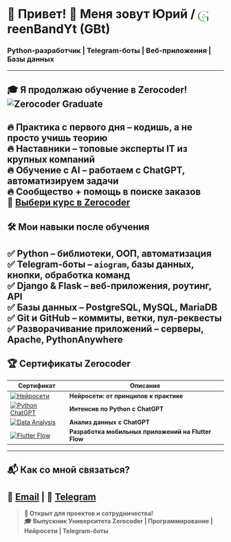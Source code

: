 # 🚀 Привет! 👋 Меня зовут Юрий  /  <img src="https://raw.githubusercontent.com/GreenBandYt/GreenBandYt/main/assets/images/b_logo_g.png" width="25" alt="G" style="vertical-align: -8px; display: inline-block;">reenBandYt (GBt) 
### **Python-разработчик | Telegram-боты | Веб-приложения | Базы данных**  
---
## 🎓 **Я продолжаю обучение в Zerocoder!**  ![Zerocoder Graduate](https://img.shields.io/badge/Zerocoder-Выпускник-%239B59B6?style=for-the-badge)
🔥 **Практика с первого дня** – кодишь, а не просто учишь теорию  
🔥 **Наставники – топовые эксперты IT** из крупных компаний  
🔥 **Обучение с AI – работаем с ChatGPT, автоматизируем задачи**  
🔥 **Сообщество + помощь в поиске заказов**  
📌 **[Выбери курс в Zerocoder](https://zerocoder.ru/)**  
---
## 🛠 **Мои навыки после обучения**
✅ **Python** – библиотеки, ООП, автоматизация  
✅ **Telegram-боты** – `aiogram`, базы данных, кнопки, обработка команд  
✅ **Django & Flask** – веб-приложения, роутинг, API  
✅ **Базы данных** – PostgreSQL, MySQL, MariaDB  
✅ **Git и GitHub** – коммиты, ветки, пул-реквесты  
✅ **Разворачивание приложений** – серверы, Apache, PythonAnywhere  
---
## 🏆 **Сертификаты Zerocoder**  

| Сертификат | Описание |
|------------|----------------------------------|
| [![Нейросети](https://raw.githubusercontent.com/GreenBandYt/GreenBandYt/main/certificates/assets/certificates/thumbnail_14581.png)](https://raw.githubusercontent.com/GreenBandYt/GreenBandYt/main/assets/certificates/Diploma_14581.png) | **Нейросети: от принципов к практике** |
| [![Python ChatGPT](https://raw.githubusercontent.com/GreenBandYt/GreenBandYt/main/certificates/assets/certificates/thumbnail_13873.png)](https://raw.githubusercontent.com/GreenBandYt/GreenBandYt/main/certificates/Diploma_13873.png) | **Интенсив по Python с ChatGPT** |
| [![Data Analysis](https://raw.githubusercontent.com/GreenBandYt/GreenBandYt/main/certificates/assets/certificates/thumbnail_14009.png)](https://raw.githubusercontent.com/GreenBandYt/GreenBandYt/main/certificates/Diploma_14009.png) | **Анализ данных с ChatGPT** |
| [![Flutter Flow](https://raw.githubusercontent.com/GreenBandYt/GreenBandYt/main/certificates/assets/certificates/thumbnail_15253.png)](https://raw.githubusercontent.com/GreenBandYt/GreenBandYt/main/certificates/Diploma_15253.png) | **Разработка мобильных приложений на Flutter Flow** |
---
## 📬 **Как со мной связаться?**  
📧 [Email](mailto:bandurayv@yandex.ru) | 💬 [Telegram](https://t.me/BandYuraV)  
---
> **🚀 Открыт для проектов и сотрудничества!**  
> **🎓 Выпускник Университета Zerocoder | Программирование | Нейросети | Telegram-боты**  

